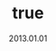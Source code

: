 ---
wip: "True"
title:
  de: "Vergilbte Glaucusleder-Karte"
  en: "Timeworn Zonureskin Map"
  fr: "Vieille carte en peau de glaucus"
  ja: "古ぼけた地図G12"
  cn: "陈旧的缠尾蛟革地图"
  ko: "12등급 오래된 지도"
layout: treasuremap
page_type: guide
categories: "treasuremap"
instanceType: "treasuremap"
date: "2013.01.01"
patchNumber: "2.0"
patchName: "Shadowbringers"
expac: "shb"
image: "/assets/img/content/klassen/Chocobo.webp"
terms:
    - term: "TreasureMaps"
    - term: "Shadowbringers"
sortid: 18
order: 18
slug: "vergilbte_glaucusleder_karte"
zones:
  - zonename: "Seenland"
    fullimage: "/assets/img/TreasureMaps/Vergilbte Glaucusleder-Karte/Seenland/Seenland.webp"
    subimage:
      - "/assets/img/TreasureMaps/Vergilbte Glaucusleder-Karte/Seenland/A.webp"
      - "/assets/img/TreasureMaps/Vergilbte Glaucusleder-Karte/Seenland/B.webp"
      - "/assets/img/TreasureMaps/Vergilbte Glaucusleder-Karte/Seenland/C.webp"
      - "/assets/img/TreasureMaps/Vergilbte Glaucusleder-Karte/Seenland/D.webp"
      - "/assets/img/TreasureMaps/Vergilbte Glaucusleder-Karte/Seenland/E.webp"
      - "/assets/img/TreasureMaps/Vergilbte Glaucusleder-Karte/Seenland/F.webp"
      - "/assets/img/TreasureMaps/Vergilbte Glaucusleder-Karte/Seenland/G.webp"
      - "/assets/img/TreasureMaps/Vergilbte Glaucusleder-Karte/Seenland/H.webp"
  - zonename: "Kholusia"
    fullimage: "/assets/img/TreasureMaps/Vergilbte Glaucusleder-Karte/Kholusia/Kholusia.webp"
    subimage:
      - "/assets/img/TreasureMaps/Vergilbte Glaucusleder-Karte/Kholusia/A.webp"
      - "/assets/img/TreasureMaps/Vergilbte Glaucusleder-Karte/Kholusia/B.webp"
      - "/assets/img/TreasureMaps/Vergilbte Glaucusleder-Karte/Kholusia/C.webp"
      - "/assets/img/TreasureMaps/Vergilbte Glaucusleder-Karte/Kholusia/D.webp"
      - "/assets/img/TreasureMaps/Vergilbte Glaucusleder-Karte/Kholusia/E.webp"
      - "/assets/img/TreasureMaps/Vergilbte Glaucusleder-Karte/Kholusia/F.webp"
      - "/assets/img/TreasureMaps/Vergilbte Glaucusleder-Karte/Kholusia/G.webp"
      - "/assets/img/TreasureMaps/Vergilbte Glaucusleder-Karte/Kholusia/H.webp"
  - zonename: "Amh Araeng"
    fullimage: "/assets/img/TreasureMaps/Vergilbte Glaucusleder-Karte/Amh Araeng/Amh Araeng.webp"
    subimage:
      - "/assets/img/TreasureMaps/Vergilbte Glaucusleder-Karte/Amh Araeng/A.webp"
      - "/assets/img/TreasureMaps/Vergilbte Glaucusleder-Karte/Amh Araeng/B.webp"
      - "/assets/img/TreasureMaps/Vergilbte Glaucusleder-Karte/Amh Araeng/C.webp"
      - "/assets/img/TreasureMaps/Vergilbte Glaucusleder-Karte/Amh Araeng/D.webp"
      - "/assets/img/TreasureMaps/Vergilbte Glaucusleder-Karte/Amh Araeng/E.webp"
      - "/assets/img/TreasureMaps/Vergilbte Glaucusleder-Karte/Amh Araeng/F.webp"
      - "/assets/img/TreasureMaps/Vergilbte Glaucusleder-Karte/Amh Araeng/G.webp"
      - "/assets/img/TreasureMaps/Vergilbte Glaucusleder-Karte/Amh Araeng/H.webp"
  - zonename: "Il Mheg"
    fullimage: "/assets/img/TreasureMaps/Vergilbte Glaucusleder-Karte/Il Mheg/Il Mheg.webp"
    subimage:
      - "/assets/img/TreasureMaps/Vergilbte Glaucusleder-Karte/Il Mheg/A.webp"
      - "/assets/img/TreasureMaps/Vergilbte Glaucusleder-Karte/Il Mheg/B.webp"
      - "/assets/img/TreasureMaps/Vergilbte Glaucusleder-Karte/Il Mheg/C.webp"
      - "/assets/img/TreasureMaps/Vergilbte Glaucusleder-Karte/Il Mheg/D.webp"
      - "/assets/img/TreasureMaps/Vergilbte Glaucusleder-Karte/Il Mheg/E.webp"
      - "/assets/img/TreasureMaps/Vergilbte Glaucusleder-Karte/Il Mheg/F.webp"
      - "/assets/img/TreasureMaps/Vergilbte Glaucusleder-Karte/Il Mheg/G.webp"
      - "/assets/img/TreasureMaps/Vergilbte Glaucusleder-Karte/Il Mheg/H.webp"
  - zonename: "Der Große Wald Rak'tika"
    fullimage: "/assets/img/TreasureMaps/Vergilbte Glaucusleder-Karte/Der Große Wald Rak'tika/Der Große Wald Rak'tika.webp"
    subimage:
      - "/assets/img/TreasureMaps/Vergilbte Glaucusleder-Karte/Der Große Wald Rak'tika/A.webp"
      - "/assets/img/TreasureMaps/Vergilbte Glaucusleder-Karte/Der Große Wald Rak'tika/B.webp"
      - "/assets/img/TreasureMaps/Vergilbte Glaucusleder-Karte/Der Große Wald Rak'tika/C.webp"
      - "/assets/img/TreasureMaps/Vergilbte Glaucusleder-Karte/Der Große Wald Rak'tika/D.webp"
      - "/assets/img/TreasureMaps/Vergilbte Glaucusleder-Karte/Der Große Wald Rak'tika/E.webp"
      - "/assets/img/TreasureMaps/Vergilbte Glaucusleder-Karte/Der Große Wald Rak'tika/F.webp"
      - "/assets/img/TreasureMaps/Vergilbte Glaucusleder-Karte/Der Große Wald Rak'tika/G.webp"
      - "/assets/img/TreasureMaps/Vergilbte Glaucusleder-Karte/Der Große Wald Rak'tika/H.webp"
  - zonename: "Tempest"
    fullimage: "/assets/img/TreasureMaps/Vergilbte Glaucusleder-Karte/Tempest/Tempest.webp"
    subimage:
      - "/assets/img/TreasureMaps/Vergilbte Glaucusleder-Karte/Tempest/A.webp"
      - "/assets/img/TreasureMaps/Vergilbte Glaucusleder-Karte/Tempest/B.webp"
      - "/assets/img/TreasureMaps/Vergilbte Glaucusleder-Karte/Tempest/C.webp"
      - "/assets/img/TreasureMaps/Vergilbte Glaucusleder-Karte/Tempest/D.webp"
      - "/assets/img/TreasureMaps/Vergilbte Glaucusleder-Karte/Tempest/E.webp"
      - "/assets/img/TreasureMaps/Vergilbte Glaucusleder-Karte/Tempest/F.webp"
      - "/assets/img/TreasureMaps/Vergilbte Glaucusleder-Karte/Tempest/G.webp"
      - "/assets/img/TreasureMaps/Vergilbte Glaucusleder-Karte/Tempest/H.webp"
---